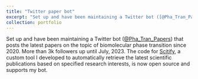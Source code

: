```yaml
---
title: "Twitter paper bot"
excerpt: "Set up and have been maintaining a Twitter bot ([@Pha_Tran_Papers](https://twitter.com/pha_tran_papers?lang=en)) that posts the latest papers on the topic of biomolecular phase transition since 2020. More than 3k followers up until July, 2023. The code for [Scitify](https://github.com/cyanching/Scitify), a custom tool I developed to automatically retrieve the latest scientific publications based on specified research interests, is now open source and supports my bot."
collection: portfolio
---
```


Set up and have been maintaining a Twitter bot ([@Pha_Tran_Papers](https://twitter.com/pha_tran_papers?lang=en)) that posts the latest papers on the topic of biomolecular phase transition since 2020. More than 3k followers up until July, 2023. The code for [Scitify](https://github.com/cyanching/Scitify), a custom tool I developed to automatically retrieve the latest scientific publications based on specified research interests, is now open source and supports my bot.
